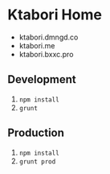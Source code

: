 Ktabori Home
=====

- ktabori.dmngd.co
- ktabori.me
- ktabori.bxxc.pro


## Development

1. `npm install`
2. `grunt`

## Production

1. `npm install`
2. `grunt prod`
